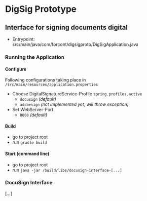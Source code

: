# DigSig Prototype
## Interface for signing documents digital
* Entrypoint: src/main/java/com/forcont/digsigproto/DigSigApplication.java
### Running the Application

#### Configure
Following configurations taking place in `/src/main/resources/application.properties`
* Choose DigitalSignatureService-Profile `spring.profiles.active`
	* `docusign` *(default)*
	* `adobesign` *(not implemented yet, will throw exception)*
* Set WebServer-Port
	* `8008` *(default)*

#### Build 
* go to project root
* run `gradle build`

#### Start (command line)
* go to project root
* run `java -jar /build/libs/docusign-interface-[...]`

### DocuSign Interface


[...]


